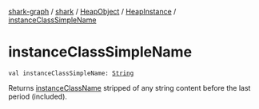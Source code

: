 [shark-graph](../../../index.md) / [shark](../../index.md) / [HeapObject](../index.md) / [HeapInstance](index.md) / [instanceClassSimpleName](./instance-class-simple-name.md)

# instanceClassSimpleName

`val instanceClassSimpleName: `[`String`](https://kotlinlang.org/api/latest/jvm/stdlib/kotlin/-string/index.html)

Returns [instanceClassName](instance-class-name.md) stripped of any string content before the last period (included).

